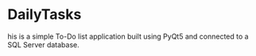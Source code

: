 # DailyTasks
his is a simple To-Do list application built using PyQt5 and connected to a SQL Server database.
